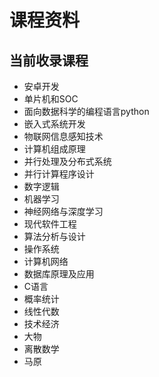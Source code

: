 # 课程资料

## 当前收录课程

- 安卓开发
- 单片机和SOC
- 面向数据科学的编程语言python
- 嵌入式系统开发
- 物联网信息感知技术
- 计算机组成原理
- 并行处理及分布式系统
- 并行计算程序设计
- 数字逻辑
- 机器学习
- 神经网络与深度学习
- 现代软件工程
- 算法分析与设计
- 操作系统
- 计算机网络
- 数据库原理及应用
- C语言
- 概率统计
- 线性代数
- 技术经济
- 大物
- 离散数学
- 马原
